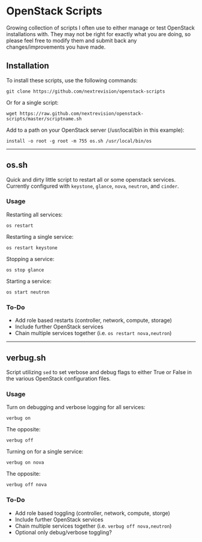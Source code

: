 # OpenStack Scripts #
Growing collection of scripts I often use to either manage or test OpenStack installations with. They may not be right for exactly what you are doing, so please feel free to modify them and submit back any changes/improvements you have made.

## Installation ##
To install these scripts, use the following commands:

`git clone https://github.com/nextrevision/openstack-scripts`

Or for a single script:

`wget https://raw.github.com/nextrevision/openstack-scripts/master/scriptname.sh`

Add to a path on your OpenStack server (/usr/local/bin in this example):

`install -o root -g root -m 755 os.sh /usr/local/bin/os`

- - -
## os.sh ##
Quick and dirty little script to restart all or some openstack services. Currently configured with `keystone`, `glance`, `nova`, `neutron`, and `cinder`.

### Usage ###
Restarting all services:

`os restart`

Restarting a single service:

`os restart keystone`

Stopping a service:

`os stop glance`

Starting a service:

`os start neutron`

### To-Do ###
* Add role based restarts (controller, network, compute, storage)
* Include further OpenStack services
* Chain multiple services together (i.e. `os restart nova,neutron`)

- - -
## verbug.sh ##
Script utilizing `sed` to set verbose and debug flags to either True or False in the various OpenStack configuration files.

### Usage ###
Turn on debugging and verbose logging for all services:

`verbug on`

The opposite:

`verbug off`

Turning on for a single service:

`verbug on nova`

The opposite:

`verbug off nova`

### To-Do ###
* Add role based toggling (controller, network, compute, storge)
* Include further OpenStack services
* Chain multiple services together (i.e. `verbug off nova,neutron`)
* Optional only debug/verbose toggling?

